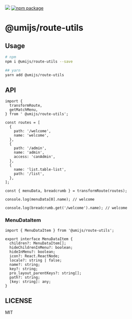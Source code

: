 ![](https://codecov.io/gh/umijs/route-utils/branch/master/graph/badge.svg) [![npm package](https://img.shields.io/npm/v/@umijs/route-utils.svg?style=flat-square?style=flat-square)](https://www.npmjs.com/package/@umijs/route-utils)
# @umijs/route-utils

## Usage

```bash
# npm
npm i @umijs/route-utils --save

## yarn
yarn add @umijs/route-utils
```

## API

```tsx
import {
  transformRoute,
  getMatchMenu,
} from ' @umijs/route-utils';

const routes = [
  {
    path: '/welcome',
    name: 'welcome',
  },
  {
    path: '/admin',
    name: 'admin',
    access: 'canAdmin',
  },
  {
    name: 'list.table-list',
    path: '/list',
  },
];

const { menuData, breadcrumb } = transformRoute(routes);

console.log(menuData[0].name); // welcome

console.log(breadcrumb.get('/welcome').name); // welcome
```

### MenuDataItem

```tsx
import { MenuDataItem } from '@umijs/route-utils';

export interface MenuDataItem {
  children?: MenuDataItem[];
  hideChildrenInMenu?: boolean;
  hideInMenu?: boolean;
  icon?: React.ReactNode;
  locale?: string | false;
  name?: string;
  key?: string;
  pro_layout_parentKeys?: string[];
  path?: string;
  [key: string]: any;
}
```

## LICENSE

MIT
